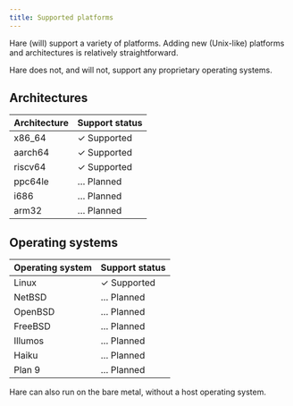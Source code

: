 ```yaml
---
title: Supported platforms
---
```


Hare (will) support a variety of platforms. Adding new (Unix-like) platforms and
architectures is relatively straightforward.

Hare does not, and will not, support any proprietary operating systems.

## Architectures

<table>
  <thead>
    <tr>
      <th>Architecture</th>
      <th>Support status</th>
    </tr>
  </thead>
  <tbody>
    <tr>
      <td>x86_64</td>
      <td><span class="yes">✓</span> Supported</td>
    </tr>
    <tr>
      <td>aarch64</td>
      <td><span class="yes">✓</span> Supported</td>
    </tr>
    <tr>
      <td>riscv64</td>
      <td><span class="yes">✓</span> Supported</td>
    </tr>
    <tr>
      <td>ppc64le</td>
      <td><span class="todo">…</span> Planned</td>
    </tr>
    <tr>
      <td>i686</td>
      <td><span class="todo">…</span> Planned</td>
    </tr>
    <tr>
      <td>arm32</td>
      <td><span class="todo">…</span> Planned</td>
    </tr>
  </tbody>
</table>

## Operating systems

<table>
  <thead>
    <tr>
      <th>Operating system</th>
      <th>Support status</th>
    </tr>
  </thead>
  <tbody>
    <tr>
      <td>Linux</td>
      <td><span class="yes">✓</span> Supported</td>
    </tr>
    <tr>
      <td>NetBSD</td>
      <td><span class="todo">…</span> Planned</td>
    </tr>
    <tr>
      <td>OpenBSD</td>
      <td><span class="todo">…</span> Planned</td>
    </tr>
    <tr>
      <td>FreeBSD</td>
      <td><span class="todo">…</span> Planned</td>
    </tr>
    <tr>
      <td>Illumos</td>
      <td><span class="todo">…</span> Planned</td>
    </tr>
    <tr>
      <td>Haiku</td>
      <td><span class="todo">…</span> Planned</td>
    </tr>
    <tr>
      <td>Plan 9</td>
      <td><span class="todo">…</span> Planned</td>
    </tr>
  </tbody>
</table>

Hare can also run on the bare metal, without a host operating system.
